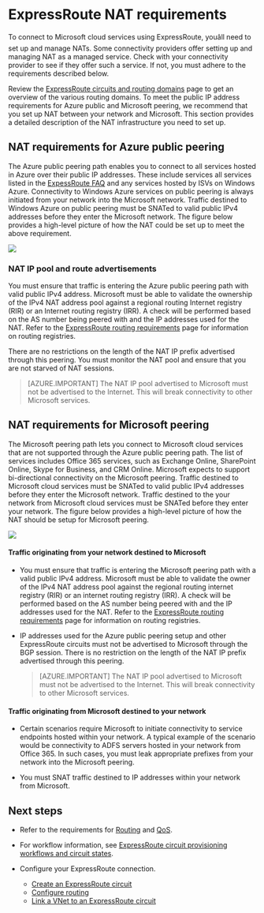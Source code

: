 <properties
   pageTitle="NAT requirements for ExpressRoute circuits | Windows Azure"
   description="This page provides detailed requirements for configuring and managing NAT for ExpressRoute circuits."
   documentationCenter="na"
   services="expressroute"
   authors="cherylmc"
   manager="carolz"
   editor=""/>
<tags
   ms.service="expressroute"
   ms.date="10/06/2015"
   wacn.date=""/>

# ExpressRoute NAT requirements

To connect to Microsoft cloud services using ExpressRoute, youâll need to set up and manage NATs. Some connectivity providers offer setting up and managing NAT as a managed service. Check with your connectivity provider to see if they offer such a service. If not, you must adhere to the requirements described below. 

Review the [ExpressRoute circuits and routing domains](/documentation/articles/expressroute-circuit-peerings) page to get an overview of the various routing domains. To meet the public IP address requirements for Azure public and Microsoft peering, we recommend that you set up NAT between your network and Microsoft. This section provides a detailed description of the NAT infrastructure you need to set up.

## NAT requirements for Azure public peering

The Azure public peering path enables you to connect to all services hosted in Azure over their public IP addresses. These include services all services listed in the [ExpessRoute FAQ](/documentation/articles/expressroute-faqs) and any services hosted by ISVs on Windows Azure. Connectivity to Windows Azure services on public peering is always initiated from your network into the Microsoft network. Traffic destined to Windows Azure on public peering must be SNATed to valid public IPv4 addresses before they enter the Microsoft network. The figure below provides a high-level picture of how the NAT could be set up to meet the above requirement.

![](./media/expressroute-nat/expressroute-nat-azure-public.png) 

### NAT IP pool and route advertisements

You must ensure that traffic is entering the Azure public peering path with valid public IPv4 address. Microsoft must be able to validate the ownership of the IPv4 NAT address pool against a regional routing Internet registry (RIR) or an Internet routing registry (IRR). A check will be performed based on the AS number being peered with and the IP addresses used for the NAT. Refer to the [ExpressRoute routing requirements](/documentation/articles/expressroute-routing) page for information on routing registries.
 
There are no restrictions on the length of the NAT IP prefix advertised through this peering. You must monitor the NAT pool and ensure that you are not starved of NAT sessions.

>[AZURE.IMPORTANT] The NAT IP pool advertised to Microsoft must not be advertised to the Internet. This will break connectivity to other Microsoft services.

## NAT requirements for Microsoft peering

The Microsoft peering path lets you connect to Microsoft cloud services that are not supported through the Azure public peering path. The list of services includes Office 365 services, such as Exchange Online, SharePoint Online, Skype for Business, and CRM Online. Microsoft expects to support bi-directional connectivity on the Microsoft peering. Traffic destined to Microsoft cloud services must be SNATed to valid public IPv4 addresses before they enter the Microsoft network. Traffic destined to the your network from Microsoft cloud services must be SNATed before they enter your network. The figure below provides a high-level picture of how the NAT should be setup for Microsoft peering.
 
![](./media/expressroute-nat/expressroute-nat-microsoft.png) 


#### Traffic originating from your network destined to Microsoft

- You must ensure that traffic is entering the Microsoft peering path with a valid public IPv4 address. Microsoft must be able to validate the owner of the IPv4 NAT address pool against the regional routing internet registry (RIR) or an internet routing registry (IRR). A check will be performed based on the AS number being peered with and the IP addresses used for the NAT. Refer to the [ExpressRoute routing requirements](/documentation/articles/expressroute-routing) page for information on routing registries.

- IP addresses used for the Azure public peering setup and other ExpressRoute circuits must not be advertised to Microsoft through the BGP session. There is no restriction on the length of the NAT IP prefix advertised through this peering.

	>[AZURE.IMPORTANT] The NAT IP pool advertised to Microsoft must not be advertised to the Internet. This will break connectivity to other Microsoft services.

#### Traffic originating from Microsoft destined to your network

- Certain scenarios require Microsoft to initiate connectivity to service endpoints hosted within your network. A typical example of the scenario would be connectivity to ADFS servers hosted in your network from Office 365. In such cases, you must leak appropriate prefixes from your network into the Microsoft peering. 

- You must SNAT traffic destined to IP addresses within your network from Microsoft. 

## Next steps

- Refer to the requirements for [Routing](/documentation/articles/expressroute-routing) and [QoS](/documentation/articles/expressroute-qos).
- For workflow information, see [ExpressRoute circuit provisioning workflows and circuit states](/documentation/articles/expressroute-workflows).
- Configure your ExpressRoute connection.

	- [Create an ExpressRoute circuit](/documentation/articles/expressroute-howto-circuit-classic)
	- [Configure routing](/documentation/articles/expressroute-howto-routing-classic)
	- [Link a VNet to an ExpressRoute circuit](/documentation/articles/expressroute-howto-linkvnet-classic)

